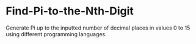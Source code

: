 # Find-Pi-to-the-Nth-Digit
Generate Pi up to the inputted number of decimal places in values 0 to 15 using different programming languages.
